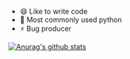 
- 😄 Like to write code
- 🤔 Most commonly used python 
- ⚡ Bug producer

[![Anurag's github stats](https://github-readme-stats.vercel.app/api?username=zer0e&show_icons=true&theme=radical)](https://github.com/anuraghazra/github-readme-stats)  

<!--
**zer0e/zer0e** is a ✨ _special_ ✨ repository because its `README.md` (this file) appears on your GitHub profile.

Here are some ideas to get you started:

- 🔭 I’m currently working on ...
- 🌱 I’m currently learning ...
- 👯 I’m looking to collaborate on ...
- 🤔 I’m looking for help with ...
- 💬 Ask me about ...
- 📫 How to reach me: ...
- 😄 Pronouns: ...
- ⚡ Fun fact: ...
-->
